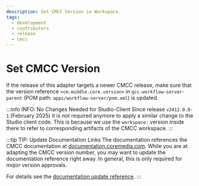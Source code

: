 ```yaml
---
description: Set CMCC Version in Workspace.
tags:
  - development
  - contributors
  - release
  - cmcc
---
```


# Set CMCC Version

If the release of this adapter targets a newer CMCC release, make sure that the
version reference `<cm.middle.core.version>` in `gcc-workflow-server-parent`
(POM path: `apps/workflow-server/pom.xml`) is updated.

:::info INFO: No Changes Needed for Studio-Client
Since release `v2412.0.0-1` (February 2025) it is not required anymore to apply
a similar change to the Studio client code. This is because we use the
`workspace:` version inside there to refer to corresponding artifacts of the
CMCC workspace.
:::

:::tip TIP: Update Documentation Links
The documentation references the CMCC documentation at
[documentation.coremedia.com](https://documentation.coremedia.com/).
While you are at adapting the CMCC version number, you may want to update the
documentation reference right away. In general, this is only required for
_major_ version approvals.

For details see the
[documentation update reference](./06-update-documentation.mdx).
:::
